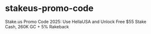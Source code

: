 # stakeus-promo-code
Stake.us Promo Code 2025: Use HellaUSA and Unlock Free $55 Stake Cash, 260K GC + 5% Rakeback
